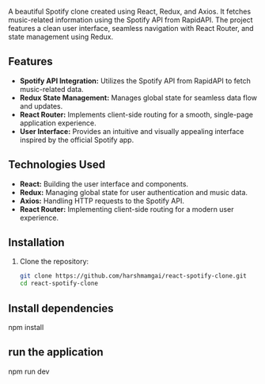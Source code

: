 A beautiful Spotify clone created using React, Redux, and Axios. It fetches music-related information using the Spotify API from RapidAPI. The project features a clean user interface, seamless navigation with React Router, and state management using Redux.

## Features

- **Spotify API Integration:** Utilizes the Spotify API from RapidAPI to fetch music-related data.
- **Redux State Management:** Manages global state for seamless data flow and updates.
- **React Router:** Implements client-side routing for a smooth, single-page application experience.
- **User Interface:** Provides an intuitive and visually appealing interface inspired by the official Spotify app.

## Technologies Used

- **React:** Building the user interface and components.
- **Redux:** Managing global state for user authentication and music data.
- **Axios:** Handling HTTP requests to the Spotify API.
- **React Router:** Implementing client-side routing for a modern user experience.

## Installation

1. Clone the repository:
   ```bash
   git clone https://github.com/harshmamgai/react-spotify-clone.git
   cd react-spotify-clone

  ## Install dependencies
   npm install

## run the application 
  npm run dev
